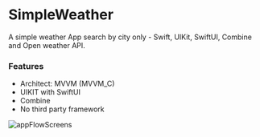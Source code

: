 # SimpleWeather
A simple weather App search by city only - Swift, UIKit, SwiftUI, Combine and Open weather API.

### Features
- Architect: MVVM (MVVM_C)
- UIKIT with SwiftUI
- Combine
- No third party framework

![appFlowScreens](https://user-images.githubusercontent.com/14813344/235380027-f0991ab2-3866-452c-9605-6e5427d31d50.png)
